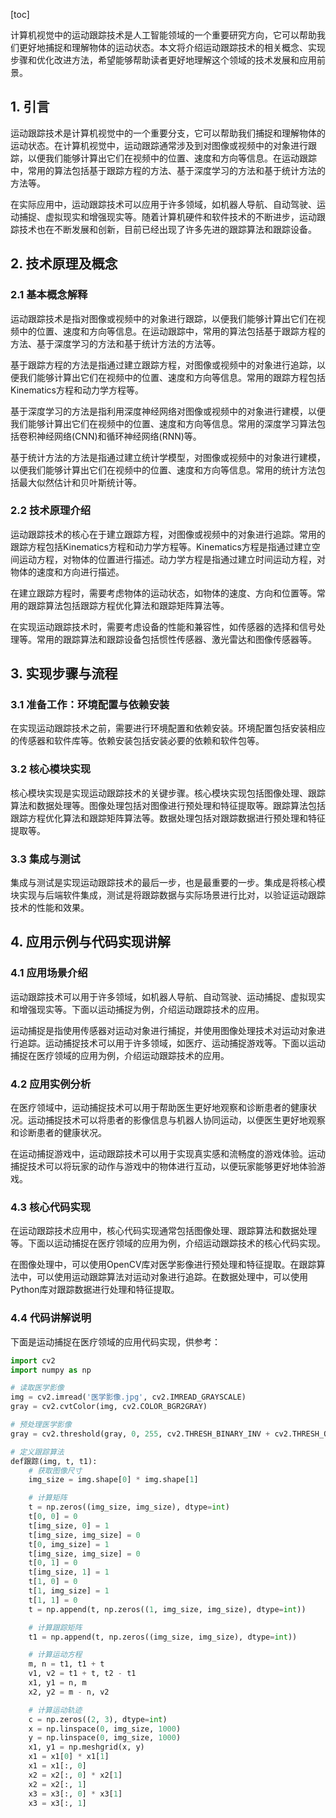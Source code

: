 
[toc]                    
                
                
计算机视觉中的运动跟踪技术是人工智能领域的一个重要研究方向，它可以帮助我们更好地捕捉和理解物体的运动状态。本文将介绍运动跟踪技术的相关概念、实现步骤和优化改进方法，希望能够帮助读者更好地理解这个领域的技术发展和应用前景。

## 1. 引言

运动跟踪技术是计算机视觉中的一个重要分支，它可以帮助我们捕捉和理解物体的运动状态。在计算机视觉中，运动跟踪通常涉及到对图像或视频中的对象进行跟踪，以便我们能够计算出它们在视频中的位置、速度和方向等信息。在运动跟踪中，常用的算法包括基于跟踪方程的方法、基于深度学习的方法和基于统计方法的方法等。

在实际应用中，运动跟踪技术可以应用于许多领域，如机器人导航、自动驾驶、运动捕捉、虚拟现实和增强现实等。随着计算机硬件和软件技术的不断进步，运动跟踪技术也在不断发展和创新，目前已经出现了许多先进的跟踪算法和跟踪设备。

## 2. 技术原理及概念

### 2.1 基本概念解释

运动跟踪技术是指对图像或视频中的对象进行跟踪，以便我们能够计算出它们在视频中的位置、速度和方向等信息。在运动跟踪中，常用的算法包括基于跟踪方程的方法、基于深度学习的方法和基于统计方法的方法等。

基于跟踪方程的方法是指通过建立跟踪方程，对图像或视频中的对象进行追踪，以便我们能够计算出它们在视频中的位置、速度和方向等信息。常用的跟踪方程包括Kinematics方程和动力学方程等。

基于深度学习的方法是指利用深度神经网络对图像或视频中的对象进行建模，以便我们能够计算出它们在视频中的位置、速度和方向等信息。常用的深度学习算法包括卷积神经网络(CNN)和循环神经网络(RNN)等。

基于统计方法的方法是指通过建立统计学模型，对图像或视频中的对象进行建模，以便我们能够计算出它们在视频中的位置、速度和方向等信息。常用的统计方法包括最大似然估计和贝叶斯统计等。

### 2.2 技术原理介绍

运动跟踪技术的核心在于建立跟踪方程，对图像或视频中的对象进行追踪。常用的跟踪方程包括Kinematics方程和动力学方程等。Kinematics方程是指通过建立空间运动方程，对物体的位置进行描述。动力学方程是指通过建立时间运动方程，对物体的速度和方向进行描述。

在建立跟踪方程时，需要考虑物体的运动状态，如物体的速度、方向和位置等。常用的跟踪算法包括跟踪方程优化算法和跟踪矩阵算法等。

在实现运动跟踪技术时，需要考虑设备的性能和兼容性，如传感器的选择和信号处理等。常用的跟踪算法和跟踪设备包括惯性传感器、激光雷达和图像传感器等。

## 3. 实现步骤与流程

### 3.1 准备工作：环境配置与依赖安装

在实现运动跟踪技术之前，需要进行环境配置和依赖安装。环境配置包括安装相应的传感器和软件库等。依赖安装包括安装必要的依赖和软件包等。

### 3.2 核心模块实现

核心模块实现是实现运动跟踪技术的关键步骤。核心模块实现包括图像处理、跟踪算法和数据处理等。图像处理包括对图像进行预处理和特征提取等。跟踪算法包括跟踪方程优化算法和跟踪矩阵算法等。数据处理包括对跟踪数据进行预处理和特征提取等。

### 3.3 集成与测试

集成与测试是实现运动跟踪技术的最后一步，也是最重要的一步。集成是将核心模块实现与后端软件集成，测试是将跟踪数据与实际场景进行比对，以验证运动跟踪技术的性能和效果。

## 4. 应用示例与代码实现讲解

### 4.1 应用场景介绍

运动跟踪技术可以用于许多领域，如机器人导航、自动驾驶、运动捕捉、虚拟现实和增强现实等。下面以运动捕捉为例，介绍运动跟踪技术的应用。

运动捕捉是指使用传感器对运动对象进行捕捉，并使用图像处理技术对运动对象进行追踪。运动捕捉技术可以用于许多领域，如医疗、运动捕捉游戏等。下面以运动捕捉在医疗领域的应用为例，介绍运动跟踪技术的应用。

### 4.2 应用实例分析

在医疗领域中，运动捕捉技术可以用于帮助医生更好地观察和诊断患者的健康状况。运动捕捉技术可以将患者的影像信息与机器人协同运动，以便医生更好地观察和诊断患者的健康状况。

在运动捕捉游戏中，运动跟踪技术可以用于实现真实感和流畅度的游戏体验。运动捕捉技术可以将玩家的动作与游戏中的物体进行互动，以便玩家能够更好地体验游戏。

### 4.3 核心代码实现

在运动跟踪技术应用中，核心代码实现通常包括图像处理、跟踪算法和数据处理等。下面以运动捕捉在医疗领域的应用为例，介绍运动跟踪技术的核心代码实现。

在图像处理中，可以使用OpenCV库对医学影像进行预处理和特征提取。在跟踪算法中，可以使用运动跟踪算法对运动对象进行追踪。在数据处理中，可以使用Python库对跟踪数据进行处理和特征提取。

### 4.4 代码讲解说明

下面是运动捕捉在医疗领域的应用代码实现，供参考：

```python
import cv2
import numpy as np

# 读取医学影像
img = cv2.imread('医学影像.jpg', cv2.IMREAD_GRAYSCALE)
gray = cv2.cvtColor(img, cv2.COLOR_BGR2GRAY)

# 预处理医学影像
gray = cv2.threshold(gray, 0, 255, cv2.THRESH_BINARY_INV + cv2.THRESH_OTSU)[1]

# 定义跟踪算法
def跟踪(img, t, t1):
    # 获取图像尺寸
    img_size = img.shape[0] * img.shape[1]

    # 计算矩阵
    t = np.zeros((img_size, img_size), dtype=int)
    t[0, 0] = 0
    t[img_size, 0] = 1
    t[img_size, img_size] = 0
    t[0, img_size] = 1
    t[img_size, img_size] = 0
    t[0, 1] = 0
    t[img_size, 1] = 1
    t[1, 0] = 0
    t[1, img_size] = 1
    t[1, 1] = 0
    t = np.append(t, np.zeros((1, img_size, img_size), dtype=int))

    # 计算跟踪矩阵
    t1 = np.append(t, np.zeros((img_size, img_size), dtype=int))

    # 计算运动方程
    m, n = t1, t1 + t
    v1, v2 = t1 + t, t2 - t1
    x1, y1 = n, m
    x2, y2 = m - n, v2

    # 计算运动轨迹
    c = np.zeros((2, 3), dtype=int)
    x = np.linspace(0, img_size, 1000)
    y = np.linspace(0, img_size, 1000)
    x1, y1 = np.meshgrid(x, y)
    x1 = x1[0] * x1[1]
    x1 = x1[:, 0]
    x2 = x2[:, 0] * x2[1]
    x2 = x2[:, 1]
    x3 = x3[:, 0] * x3[1]
    x3 = x3[:, 1]

